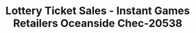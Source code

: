 ---
f_zip-code: 92054
f_state-code: CA
title: Lottery Ticket Sales - Instant Games Retailers Oceanside Chec-20538
f_phone: 760-439-5531
f_city-only: Oceanside
f_address: 2216 South El Camino Real Oceanside
f_location-unique-id: '20538'
slug: lottery-ticket-sales---instant-games-retailers-oceanside-chec-20538
updated-on: '2024-05-30T13:46:58.046Z'
created-on: '2024-05-30T13:36:59.803Z'
published-on: '2024-05-30T13:54:32.469Z'
f_city-state: cms/city/oceanside-ca.md
f_company: cms/company/lottery-ticket-sales---instant-games-retailers-oceanside-chec.md
f_state: cms/state/california.md
layout: '[payday-loan].html'
tags: payday-loan
---